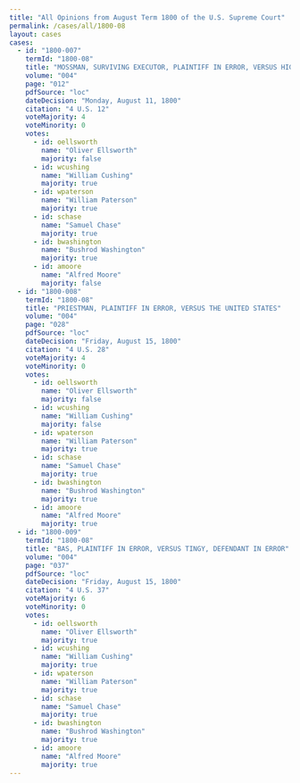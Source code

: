 ```yaml
---
title: "All Opinions from August Term 1800 of the U.S. Supreme Court"
permalink: /cases/all/1800-08
layout: cases
cases:
  - id: "1800-007"
    termId: "1800-08"
    title: "MOSSMAN, SURVIVING EXECUTOR, PLAINTIFF IN ERROR, VERSUS HIGGINSON, SURVIVING PARTNER, DEFENDANT IN ERROR"
    volume: "004"
    page: "012"
    pdfSource: "loc"
    dateDecision: "Monday, August 11, 1800"
    citation: "4 U.S. 12"
    voteMajority: 4
    voteMinority: 0
    votes:
      - id: oellsworth
        name: "Oliver Ellsworth"
        majority: false
      - id: wcushing
        name: "William Cushing"
        majority: true
      - id: wpaterson
        name: "William Paterson"
        majority: true
      - id: schase
        name: "Samuel Chase"
        majority: true
      - id: bwashington
        name: "Bushrod Washington"
        majority: true
      - id: amoore
        name: "Alfred Moore"
        majority: false
  - id: "1800-008"
    termId: "1800-08"
    title: "PRIESTMAN, PLAINTIFF IN ERROR, VERSUS THE UNITED STATES"
    volume: "004"
    page: "028"
    pdfSource: "loc"
    dateDecision: "Friday, August 15, 1800"
    citation: "4 U.S. 28"
    voteMajority: 4
    voteMinority: 0
    votes:
      - id: oellsworth
        name: "Oliver Ellsworth"
        majority: false
      - id: wcushing
        name: "William Cushing"
        majority: false
      - id: wpaterson
        name: "William Paterson"
        majority: true
      - id: schase
        name: "Samuel Chase"
        majority: true
      - id: bwashington
        name: "Bushrod Washington"
        majority: true
      - id: amoore
        name: "Alfred Moore"
        majority: true
  - id: "1800-009"
    termId: "1800-08"
    title: "BAS, PLAINTIFF IN ERROR, VERSUS TINGY, DEFENDANT IN ERROR"
    volume: "004"
    page: "037"
    pdfSource: "loc"
    dateDecision: "Friday, August 15, 1800"
    citation: "4 U.S. 37"
    voteMajority: 6
    voteMinority: 0
    votes:
      - id: oellsworth
        name: "Oliver Ellsworth"
        majority: true
      - id: wcushing
        name: "William Cushing"
        majority: true
      - id: wpaterson
        name: "William Paterson"
        majority: true
      - id: schase
        name: "Samuel Chase"
        majority: true
      - id: bwashington
        name: "Bushrod Washington"
        majority: true
      - id: amoore
        name: "Alfred Moore"
        majority: true
---
```


